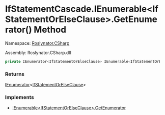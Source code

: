# IfStatementCascade\.IEnumerable\<IfStatementOrElseClause>\.GetEnumerator\(\) Method

Namespace: [Roslynator.CSharp](../../README.md)

Assembly: Roslynator\.CSharp\.dll

```csharp
private IEnumerator<IfStatementOrElseClause> IEnumerable<IfStatementOrElseClause>.GetEnumerator()
```

### Returns

[IEnumerator](https://docs.microsoft.com/en-us/dotnet/api/system.collections.generic.ienumerator-1)\<[IfStatementOrElseClause](../../IfStatementOrElseClause/README.md)>

### Implements

* [IEnumerable\<IfStatementOrElseClause>.GetEnumerator](https://docs.microsoft.com/en-us/dotnet/api/system.collections.generic.ienumerable-1.getenumerator)

